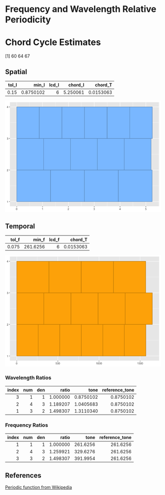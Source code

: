 Frequency and Wavelength Relative Periodicity
================

# Chord Cycle Estimates

\[1\] 60 64 67

## Spatial

| tol_l |     min_l | lcd_l |  chord_l |   chord_T |
|------:|----------:|------:|---------:|----------:|
|  0.15 | 0.8750102 |     6 | 5.250061 | 0.0153063 |

![](Ratios_and_Inversions_files/figure-gfm/unnamed-chunk-4-1.png)<!-- -->

## Temporal

| tol_f |    min_f | lcd_f |   chord_T |
|------:|---------:|------:|----------:|
| 0.075 | 261.6256 |     6 | 0.0153063 |

![](Ratios_and_Inversions_files/figure-gfm/unnamed-chunk-6-1.png)<!-- -->

### Wavelength Ratios

| index | num | den |    ratio |      tone | reference_tone |
|------:|----:|----:|---------:|----------:|---------------:|
|     3 |   1 |   1 | 1.000000 | 0.8750102 |      0.8750102 |
|     2 |   4 |   3 | 1.189207 | 1.0405683 |      0.8750102 |
|     1 |   3 |   2 | 1.498307 | 1.3110340 |      0.8750102 |

### Frequency Ratios

| index | num | den |    ratio |     tone | reference_tone |
|------:|----:|----:|---------:|---------:|---------------:|
|     1 |   1 |   1 | 1.000000 | 261.6256 |       261.6256 |
|     2 |   4 |   3 | 1.259921 | 329.6276 |       261.6256 |
|     3 |   3 |   2 | 1.498307 | 391.9954 |       261.6256 |

## References

[Periodic function from
Wikipedia](https://en.wikipedia.org/wiki/Periodic_Tunction)
